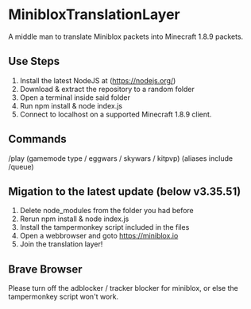 # MinibloxTranslationLayer
A middle man to translate Miniblox packets into Minecraft 1.8.9 packets.

## Use Steps
1. Install the latest NodeJS at (https://nodejs.org/)
2. Download & extract the repository to a random folder
3. Open a terminal inside said folder
4. Run npm install & node index.js
5. Connect to localhost on a supported Minecraft 1.8.9 client.

## Commands
/play (gamemode type / eggwars / skywars / kitpvp) (aliases include /queue)

## Migation to the latest update (below v3.35.51)
1. Delete node_modules from the folder you had before
2. Rerun npm install & node index.js
3. Install the tampermonkey script included in the files
4. Open a webbrowser and goto https://miniblox.io
5. Join the translation layer!

## Brave Browser
Please turn off the adblocker / tracker blocker for miniblox, or else the tampermonkey script won't work.